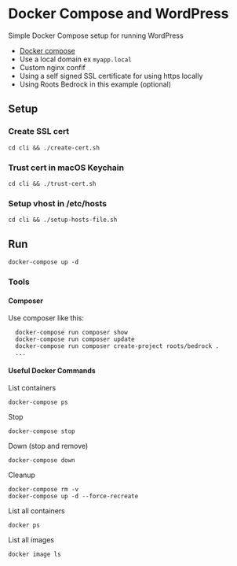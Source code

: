 
# Docker Compose and WordPress

Simple Docker Compose setup for running WordPress

+ [Docker compose](https://docs.docker.com/compose/)
+ Use a local domain ex `myapp.local`
+ Custom nginx confif
+ Using a self signed SSL certificate for using https locally
+ Using Roots Bedrock in this example (optional)

## Setup

### Create SSL cert

```shell
cd cli && ./create-cert.sh
```

### Trust cert in macOS Keychain

```shell
cd cli && ./trust-cert.sh
```

### Setup vhost in /etc/hosts

```shell
cd cli && ./setup-hosts-file.sh
```

## Run

```shell
docker-compose up -d
```

### Tools

#### Composer

Use composer like this:

```shell
  docker-compose run composer show
  docker-compose run composer update
  docker-compose run composer create-project roots/bedrock .
  ...
```

#### Useful Docker Commands

List containers

```shell
docker-compose ps
```

Stop

```shell
docker-compose stop
```

Down (stop and remove)

```shell
docker-compose down
```

Cleanup

```shell
docker-compose rm -v
docker-compose up -d --force-recreate
```

List all containers

```shell
docker ps
```

List all images

```shell
docker image ls
```
